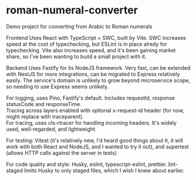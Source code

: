 # roman-numeral-converter
Demo project for converting from Arabic to Roman numerals

Frontend
Uses React with TypeScript + SWC, built by Vite.  SWC increases speed at the cost of typechecking, but ESLint is in place alredy for typechecking.  Vite also increases speed, and it's been gaining market share, so I've been wanting to build a small project with it.

Backend
Uses Fastify for its NodeJS framework.  Very fast, can be extended with NestJS for more integrations, can be migrated to Express relatively easily.  The service's domain is unlikely to grow beyond microservice scope, so needing to use Express seems unlikely.

For logging, uses Pino, Fastify's default.  Includes requestId, response statusCode and responseTime.  
Tracing across layers enabled with optional x-request-id header (for now, might replace with traceparent).  
For tracing, uses cls-rtracer for handling incoming headers.  It's widely used, well-regarded, and lightweight.  

For testing: Vitest (it's relatively new, I'd heard good things about it, it will work with both React and NodeJS, and I wanted to try it out), and supertest (allows HTTP calls against the server in tests)

For code quality and style: Husky, eslint, typescript-eslint, prettier.  lint-staged limits Husky to only staged files, which I wish I knew about earlier.